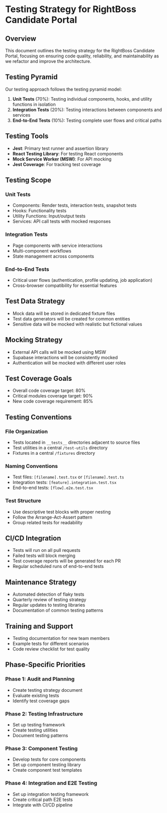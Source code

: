 # Testing Strategy for RightBoss Candidate Portal

## Overview
This document outlines the testing strategy for the RightBoss Candidate Portal, focusing on ensuring code quality, reliability, and maintainability as we refactor and improve the architecture.

## Testing Pyramid

Our testing approach follows the testing pyramid model:

1. **Unit Tests** (70%): Testing individual components, hooks, and utility functions in isolation
2. **Integration Tests** (20%): Testing interactions between components and services
3. **End-to-End Tests** (10%): Testing complete user flows and critical paths

## Testing Tools

- **Jest**: Primary test runner and assertion library
- **React Testing Library**: For testing React components
- **Mock Service Worker (MSW)**: For API mocking
- **Jest Coverage**: For tracking test coverage

## Testing Scope

### Unit Tests
- Components: Render tests, interaction tests, snapshot tests
- Hooks: Functionality tests
- Utility Functions: Input/output tests
- Services: API call tests with mocked responses

### Integration Tests
- Page components with service interactions
- Multi-component workflows
- State management across components

### End-to-End Tests
- Critical user flows (authentication, profile updating, job application)
- Cross-browser compatibility for essential features

## Test Data Strategy

- Mock data will be stored in dedicated fixture files
- Test data generators will be created for common entities
- Sensitive data will be mocked with realistic but fictional values

## Mocking Strategy

- External API calls will be mocked using MSW
- Supabase interactions will be consistently mocked
- Authentication will be mocked with different user roles

## Test Coverage Goals

- Overall code coverage target: 80%
- Critical modules coverage target: 90%
- New code coverage requirement: 85%

## Testing Conventions

### File Organization
- Tests located in `__tests__` directories adjacent to source files
- Test utilities in a central `/test-utils` directory
- Fixtures in a central `/fixtures` directory

### Naming Conventions
- Test files: `[filename].test.tsx` or `[filename].test.ts`
- Integration tests: `[feature].integration.test.tsx`
- End-to-end tests: `[flow].e2e.test.tsx`

### Test Structure
- Use descriptive test blocks with proper nesting
- Follow the Arrange-Act-Assert pattern
- Group related tests for readability

## CI/CD Integration

- Tests will run on all pull requests
- Failed tests will block merging
- Test coverage reports will be generated for each PR
- Regular scheduled runs of end-to-end tests

## Maintenance Strategy

- Automated detection of flaky tests
- Quarterly review of testing strategy
- Regular updates to testing libraries
- Documentation of common testing patterns

## Training and Support

- Testing documentation for new team members
- Example tests for different scenarios
- Code review checklist for test quality

## Phase-Specific Priorities

### Phase 1: Audit and Planning
- Create testing strategy document
- Evaluate existing tests
- Identify test coverage gaps

### Phase 2: Testing Infrastructure
- Set up testing framework
- Create testing utilities
- Document testing patterns

### Phase 3: Component Testing
- Develop tests for core components
- Set up component testing library
- Create component test templates

### Phase 4: Integration and E2E Testing
- Set up integration testing framework
- Create critical path E2E tests
- Integrate with CI/CD pipeline 